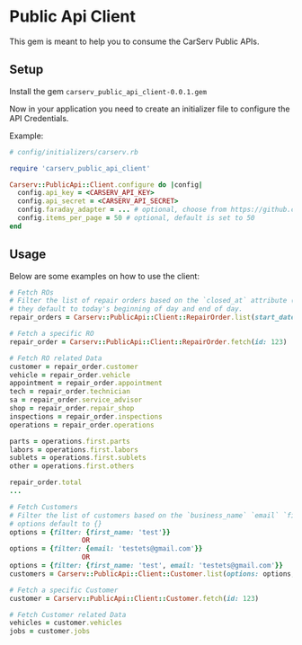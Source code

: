 # Public Api Client

This gem is meant to help you to consume the CarServ Public APIs.

## Setup

Install the gem `carserv_public_api_client-0.0.1.gem`

Now in your application you need to create an initializer file to configure the API Credentials.

Example:

```ruby
# config/initializers/carserv.rb

require 'carserv_public_api_client'

Carserv::PublicApi::Client.configure do |config|
  config.api_key = <CARSERV_API_KEY>
  config.api_secret = <CARSERV_API_SECRET>
  config.faraday_adapter = ... # optional, choose from https://github.com/lostisland/awesome-faraday/#adapters
  config.items_per_page = 50 # optional, default is set to 50
end
```

## Usage

Below are some examples on how to use the client:

```ruby
# Fetch ROs
# Filter the list of repair orders based on the `closed_at` attribute (when the RO was closed) by providing the `start_date` and `end_date` params
# they default to today's beginning of day and end of day.
repair_orders = Carserv::PublicApi::Client::RepairOrder.list(start_date: 2.days.ago, end_date: Time.now)

# Fetch a specific RO
repair_order = Carserv::PublicApi::Client::RepairOrder.fetch(id: 123)

# Fetch RO related Data
customer = repair_order.customer
vehicle = repair_order.vehicle
appointment = repair_order.appointment
tech = repair_order.technician
sa = repair_order.service_advisor
shop = repair_order.repair_shop
inspections = repair_order.inspections
operations = repair_order.operations

parts = operations.first.parts
labors = operations.first.labors
sublets = operations.first.sublets
other = operations.first.others

repair_order.total
...

# Fetch Customers
# Filter the list of customers based on the `business_name` `email` `first_name` `last_name` `phone_number` `is_fleet`, by providing the filter key and its value
# options default to {}
options = {filter: {first_name: 'test'}}
                  OR
options = {filter: {email: 'testets@gmail.com'}}
                  OR
options = {filter: {first_name: 'test', email: 'testets@gmail.com'}}
customers = Carserv::PublicApi::Client::Customer.list(options: options, page: 2)

# Fetch a specific Customer
customer = Carserv::PublicApi::Client::Customer.fetch(id: 123)

# Fetch Customer related Data
vehicles = customer.vehicles
jobs = customer.jobs
```
